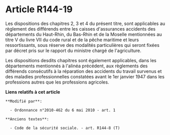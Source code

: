 # Article R144-19

Les dispositions des chapitres 2, 3 et 4 du présent titre, sont applicables au règlement des différends entre les caisses
d'assurances accidents des départements du Haut-Rhin, du Bas-Rhin et de la Moselle mentionnées au titre V du livre VII du
code rural et de la pêche maritime et leurs ressortissants, sous réserve des modalités particulières qui seront fixées par
décret pris sur le rapport du ministre chargé de l'agriculture. 

Les dispositions desdits chapitres sont également applicables, dans les départements mentionnés à l'alinéa précédent, aux
règlements des différends consécutifs à la réparation des accidents du travail survenus et des maladies professionnelles
constatées avant le 1er janvier 1947 dans les professions autres que les professions agricoles.

**Liens relatifs à cet article**

	**Modifié par**:

	  - Ordonnance n°2010-462 du 6 mai 2010 - art. 1

	**Anciens textes**:

	  - Code de la sécurité sociale. - art. R144-8 (T)
